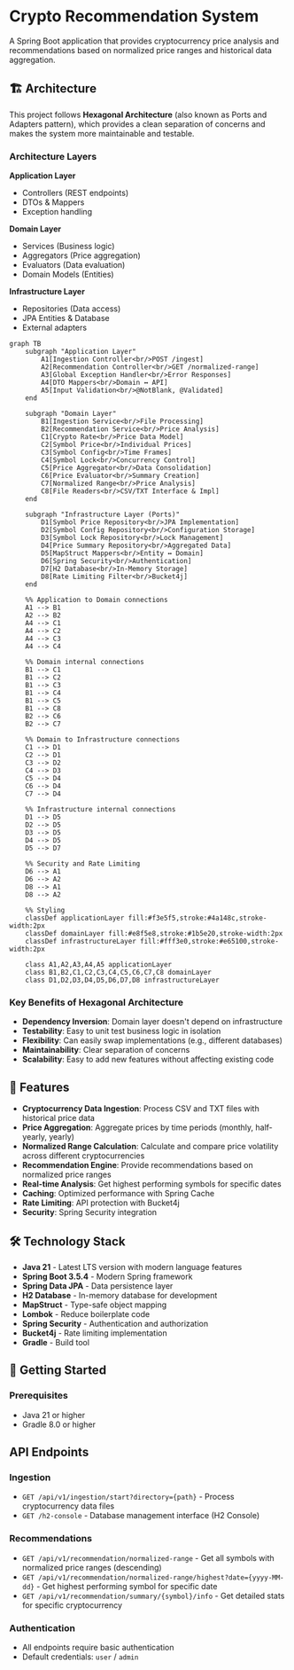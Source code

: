 # Crypto Recommendation System

A Spring Boot application that provides cryptocurrency price analysis and recommendations based on normalized price ranges and historical data aggregation.

## 🏗️ Architecture

This project follows **Hexagonal Architecture** (also known as Ports and Adapters pattern), which provides a clean separation of concerns and makes the system more maintainable and testable.

### Architecture Layers

**Application Layer**
- Controllers (REST endpoints)
- DTOs & Mappers
- Exception handling

**Domain Layer**
- Services (Business logic)
- Aggregators (Price aggregation)
- Evaluators (Data evaluation)
- Domain Models (Entities)

**Infrastructure Layer**
- Repositories (Data access)
- JPA Entities & Database
- External adapters

```mermaid
graph TB
    subgraph "Application Layer"
        A1[Ingestion Controller<br/>POST /ingest]
        A2[Recommendation Controller<br/>GET /normalized-range]
        A3[Global Exception Handler<br/>Error Responses]
        A4[DTO Mappers<br/>Domain ↔ API]
        A5[Input Validation<br/>@NotBlank, @Validated]
    end
    
    subgraph "Domain Layer"
        B1[Ingestion Service<br/>File Processing]
        B2[Recommendation Service<br/>Price Analysis]
        C1[Crypto Rate<br/>Price Data Model]
        C2[Symbol Price<br/>Individual Prices]
        C3[Symbol Config<br/>Time Frames]
        C4[Symbol Lock<br/>Concurrency Control]
        C5[Price Aggregator<br/>Data Consolidation]
        C6[Price Evaluator<br/>Summary Creation]
        C7[Normalized Range<br/>Price Analysis]
        C8[File Readers<br/>CSV/TXT Interface & Impl]
    end
    
    subgraph "Infrastructure Layer (Ports)"
        D1[Symbol Price Repository<br/>JPA Implementation]
        D2[Symbol Config Repository<br/>Configuration Storage]
        D3[Symbol Lock Repository<br/>Lock Management]
        D4[Price Summary Repository<br/>Aggregated Data]
        D5[MapStruct Mappers<br/>Entity ↔ Domain]
        D6[Spring Security<br/>Authentication]
        D7[H2 Database<br/>In-Memory Storage]
        D8[Rate Limiting Filter<br/>Bucket4j]
    end
    
    %% Application to Domain connections
    A1 --> B1
    A2 --> B2
    A4 --> C1
    A4 --> C2
    A4 --> C3
    A4 --> C4
    
    %% Domain internal connections
    B1 --> C1
    B1 --> C2
    B1 --> C3
    B1 --> C4
    B1 --> C5
    B1 --> C8
    B2 --> C6
    B2 --> C7
    
    %% Domain to Infrastructure connections
    C1 --> D1
    C2 --> D1
    C3 --> D2
    C4 --> D3
    C5 --> D4
    C6 --> D4
    C7 --> D4
    
    %% Infrastructure internal connections
    D1 --> D5
    D2 --> D5
    D3 --> D5
    D4 --> D5
    D5 --> D7
    
    %% Security and Rate Limiting
    D6 --> A1
    D6 --> A2
    D8 --> A1
    D8 --> A2
    
    %% Styling
    classDef applicationLayer fill:#f3e5f5,stroke:#4a148c,stroke-width:2px
    classDef domainLayer fill:#e8f5e8,stroke:#1b5e20,stroke-width:2px
    classDef infrastructureLayer fill:#fff3e0,stroke:#e65100,stroke-width:2px
    
    class A1,A2,A3,A4,A5 applicationLayer
    class B1,B2,C1,C2,C3,C4,C5,C6,C7,C8 domainLayer
    class D1,D2,D3,D4,D5,D6,D7,D8 infrastructureLayer
```

### Key Benefits of Hexagonal Architecture

- **Dependency Inversion**: Domain layer doesn't depend on infrastructure
- **Testability**: Easy to unit test business logic in isolation
- **Flexibility**: Can easily swap implementations (e.g., different databases)
- **Maintainability**: Clear separation of concerns
- **Scalability**: Easy to add new features without affecting existing code

## 🚀 Features

- **Cryptocurrency Data Ingestion**: Process CSV and TXT files with historical price data
- **Price Aggregation**: Aggregate prices by time periods (monthly, half-yearly, yearly)
- **Normalized Range Calculation**: Calculate and compare price volatility across different cryptocurrencies
- **Recommendation Engine**: Provide recommendations based on normalized price ranges
- **Real-time Analysis**: Get highest performing symbols for specific dates
- **Caching**: Optimized performance with Spring Cache
- **Rate Limiting**: API protection with Bucket4j
- **Security**: Spring Security integration

## 🛠️ Technology Stack

- **Java 21** - Latest LTS version with modern language features
- **Spring Boot 3.5.4** - Modern Spring framework
- **Spring Data JPA** - Data persistence layer
- **H2 Database** - In-memory database for development
- **MapStruct** - Type-safe object mapping
- **Lombok** - Reduce boilerplate code
- **Spring Security** - Authentication and authorization
- **Bucket4j** - Rate limiting implementation
- **Gradle** - Build tool

## 🚀 Getting Started

### Prerequisites

- Java 21 or higher
- Gradle 8.0 or higher

## API Endpoints

### Ingestion
- `GET /api/v1/ingestion/start?directory={path}` - Process cryptocurrency data files
- `GET /h2-console` - Database management interface (H2 Console)

### Recommendations
- `GET /api/v1/recommendation/normalized-range` - Get all symbols with normalized price ranges (descending)
- `GET /api/v1/recommendation/normalized-range/highest?date={yyyy-MM-dd}` - Get highest performing symbol for specific date
- `GET /api/v1/recommendation/summary/{symbol}/info` - Get detailed stats for specific cryptocurrency

### Authentication
- All endpoints require basic authentication
- Default credentials: `user` / `admin`


